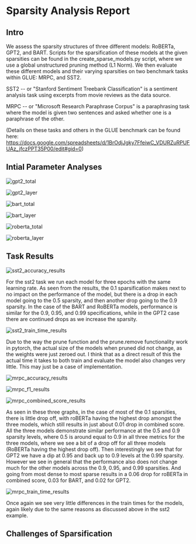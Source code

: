 # Sparsity Analysis Report 

## Intro 
We assess the sparsity structures of three different models: RoBERTa, GPT2, and BART. Scripts for the sparsification of these models at the given sparsities can be found in the create_sparse_models.py script, where we use a global unstructured pruning method (L1 Norm). We then evaluate these different models and their varying sparsities on two benchmark tasks within GLUE: MRPC, and SST2. 

SST2 -- or "Stanford Sentiment Treebank Classification" is a sentiment analysis task using excerpts from movie reviews as the data source. 

MRPC -- or "Microsoft Research Paraphrase Corpus" is a paraphrasing task where the model is given two sentences and asked whether one is a paraphrase of the other. 

(Details on these tasks and others in the GLUE benchmark can be found here: https://docs.google.com/spreadsheets/d/1BrOdjJgky7FfeiwC_VDURZuRPUFUAz_jfczPPT35P00/edit#gid=0)


## Intial Parameter Analyses 
![gpt2_total](./src/images/gpt2_weights.png)

![gpt2_layer](./src/images/layer_weights_gpt2.png)

![bart_total](./src/images/bart_weights.png)

![bart_layer](./src/images/bart_layer.png)

![roberta_total](./src/images/roberta_weights.png)

![roberta_layer](./src/images/roberta_layer.png)

## Task Results 

![sst2_accuracy_results](./src/images/sst2_accuracy.png)

For the sst2 task we run each model for three epochs with the same learning rate. As seen from the results, the 0.1 sparsification makes next to no impact on the performance of the model, but there is a drop in each model going to the 0.5 sparsity, and then another drop going to the 0.9 sparsity. In the case of the BART and RoBERTa models, performance is similar for the 0.9, 0.95, and 0.99 specifications, while in the GPT2 case there are continued drops as we increase the sparsity. 


![sst2_train_time_results](./src/images/sst2_trainspeed2.png)

Due to the way the prune function and the prune.remove functionality work in pytorch, the actual size of the models when pruned did not change, as the weights were just zeroed out. I think that as a direct result of this the actual time it takes to both train and evaluate the model also changes very little. This may just be a case of implementation. 

![mrpc_accuracy_results](./src/images/mrpc_accuracy.png)

![mrpc_f1_results](./src/images/mrpc_f1.png)

![mrpc_combined_score_results](./src/images/mrpc_combined_score.png)

As seen in these three graphs, in the case of most of the 0.1 sparsities, there is little drop off, with roBERTa having the highest drop amongst the three models, which still results in just about 0.01 drop in combined score. All the three models demonstrate similar performance at the 0.5 and 0.9 sparsity levels, where 0.5 is around equal to 0.9 in all three metrics for the three models, where we see a bit of a drop off for all three models (RoBERTa having the highest drop off). Then interestingly we see that for GPT2 we have a dip at 0.95 and back up to 0.9 levels at the 0.99 sparsity. However we see in general that the performance also does not change much for the other models across the 0.9, 0.95, and 0.99 sparsities. And going from most dense to most sparse results in a 0.06 drop for roBERTa in combined score, 0.03 for BART, and 0.02 for GPT2. 

![mrpc_train_time_results](./src/images/mrpc_trainspeed.png)

Once again we see very little differences in the train times for the models, again likely due to the same reasons as discussed above in the sst2 example. 

## Challenges of Sparsification 